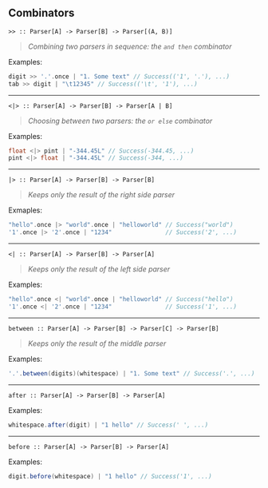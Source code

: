 ## Combinators


`>> :: Parser[A] -> Parser[B] -> Parser[(A, B)]`
> *Combining two parsers in sequence: the `and then` combinator*

Examples:
```scala
digit >> '.'.once | "1. Some text" // Success(('1', '.'), ...)
tab >> digit | "\t12345" // Success(('\t', '1'), ...)
```
------------

`<|> :: Parser[A] -> Parser[B] -> Parser[A | B]`
> *Choosing between two parsers: the `or else` combinator*

Examples:
```scala
float <|> pint | "-344.45L" // Success(-344.45, ...)
pint <|> float | "-344.45L" // Success(-344, ...)
```
-------------

`|> :: Parser[A] -> Parser[B] -> Parser[B]`
> *Keeps only the result of the right side parser*

Exmaples:
```scala
"hello".once |> "world".once | "helloworld" // Success("world")
'1'.once |> '2'.once | "1234"               // Success('2', ...)
```
--------------

`<| :: Parser[A] -> Parser[B] -> Parser[A]`
> *Keeps only the result of the left side parser*

Examples:
```scala
"hello".once <| "world".once | "helloworld" // Success("hello")
'1'.once <| '2'.once | "1234"               // Success('1', ...)
```
---------------

`between :: Parser[A] -> Parser[B] -> Parser[C] -> Parser[B]`
> *Keeps only the result of the middle parser*

Examples:
```scala
'.'.between(digits)(whitespace) | "1. Some text" // Success('.', ...)
```
--------------

`after :: Parser[A] -> Parser[B] -> Parser[A]`

Examples:
```scala
whitespace.after(digit) | "1 hello" // Success(' ', ...)
```
--------------

`before :: Parser[A] -> Parser[B] -> Parser[A]`

Examples:
```scala
digit.before(whitespace) | "1 hello" // Success('1', ...)
```
